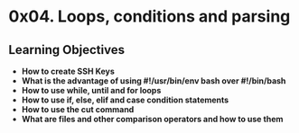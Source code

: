 # 0x04. Loops, conditions and parsing

## Learning Objectives
* **How to create SSH Keys**
* **What is the advantage of using #!/usr/bin/env bash over #!/bin/bash**
* **How to use while, until and for loops**
* **How to use if, else, elif and case condition statements**
* **How to use the cut command**
* **What are files and other comparison operators and how to use them**
